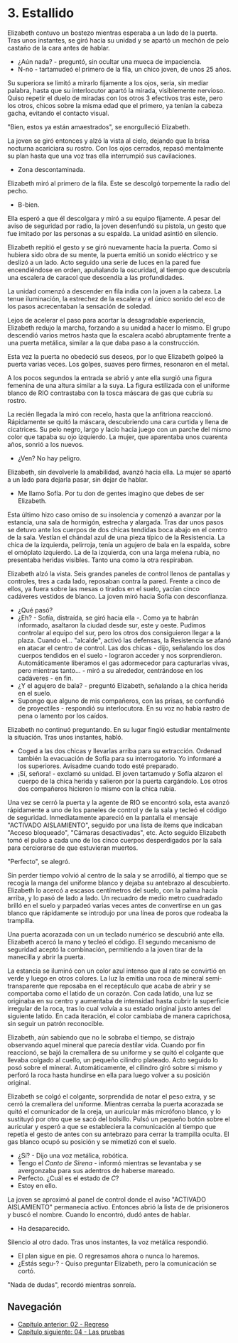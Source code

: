 # 3. Estallido

Elizabeth contuvo un bostezo mientras esperaba a un lado de la puerta. Tras unos instantes, se giró hacia su unidad y se apartó un mechón de pelo castaño de la cara antes de hablar.

- ¿Aún nada? - preguntó, sin ocultar una mueca de impaciencia.
- N-no - tartamudeó el primero de la fila, un chico joven, de unos 25 años.

Su superiora se limitó a mirarlo fijamente a los ojos, seria, sin mediar palabra, hasta que su interlocutor apartó la mirada, visiblemente nervioso. Quiso repetir el duelo de miradas con los otros 3 efectivos tras este, pero los otros, chicos sobre la misma edad que el primero, ya tenían la cabeza gacha, evitando el contacto visual.

"Bien, estos ya están amaestrados", se enorgulleció Elizabeth.

La joven se giró entonces y alzó la vista al cielo, dejando que la brisa nocturna acariciara su rostro. Con los ojos cerrados, repasó mentalmente su plan hasta que una voz tras ella interrumpió sus cavilaciones.

- Zona descontaminada.

Elizabeth miró al primero de la fila. Este se descolgó torpemente la radio del pecho.

- B-bien.

Ella esperó a que él descolgara y miró a su equipo fijamente. A pesar del aviso de seguridad por radio, la joven desenfundó su pistola, un gesto que fue imitado por las personas a su espalda. La unidad asintió en silencio.

Elizabeth repitió el gesto y se giró nuevamente hacia la puerta.  Como si hubiera sido obra de su mente, la puerta emitió un sonido eléctrico y se deslizó a un lado. Acto seguido una serie de luces en la pared fue encendiéndose en orden, apuñalando la oscuridad, al tiempo que descubría una escalera de caracol que descendía a las profundidades.

La unidad comenzó a descender en fila india con la joven a la cabeza. La tenue iluminación, la estrechez de la escalera y el único sonido del eco de los pasos acrecentaban la sensación de soledad.

Lejos de acelerar el paso para acortar la desagradable experiencia, Elizabeth redujo la marcha, forzando a su unidad a hacer lo mismo. El grupo descendió varios metros hasta que la escalera acabó abruptamente frente a una puerta metálica, similar a la que daba paso a la construcción.

Esta vez la puerta no obedeció sus deseos, por lo que Elizabeth golpeó la puerta varias veces. Los golpes, suaves pero firmes, resonaron en el metal.

A los pocos segundos la entrada se abrió y ante ella surgió una figura femenina de una altura similar a la suya. La figura estilizada con el uniforme blanco de RIO contrastaba con la tosca máscara de gas que cubría su rostro.

La recién llegada la miró con recelo, hasta que la anfitriona reaccionó. Rápidamente se quitó la máscara, descubriendo una cara curtida y llena de cicatrices. Su pelo negro, largo y lacio hacia juego con un parche del mismo color que tapaba su ojo izquierdo. La mujer, que aparentaba unos cuarenta años, sonrió a los nuevos. 

- ¿Ven? No hay peligro.

Elizabeth, sin devolverle la amabilidad, avanzó hacia ella. La mujer se apartó a un lado para dejarla pasar, sin dejar de hablar.

- Me llamo Sofía. Por tu don de gentes imagino que debes de ser Elizabeth.

Esta último hizo caso omiso de su insolencia y comenzó a avanzar por la estancia, una sala de hormigón, estrecha y alargada. Tras dar unos pasos se detuvo ante los cuerpos de dos chicas tendidas boca abajo en el centro de la sala. Vestían el chándal azul de una pieza típico de la Resistencia. La chica de la izquierda, pelirroja, tenía un agujero de bala en la espalda, sobre el omóplato izquierdo. La de la izquierda, con una larga melena rubia, no presentaba heridas visibles. Tanto una como la otra respiraban.

Elizabeth alzó la vista. Seis grandes paneles de control llenos de pantallas y controles, tres a cada lado, reposaban contra la pared. Frente a cinco de ellos, ya fuera sobre las mesas o tirados en el suelo, yacían cinco cadáveres vestidos de blanco. La joven miró hacia Sofía con desconfianza.

- ¿Qué pasó?
- ¿Eh? - Sofía, distraída, se giró hacia ella -. Como ya te habrán informado, asaltaron la ciudad desde sur, este y oeste. Pudimos controlar al equipo del sur, pero los otros dos consiguieron llegar a la plaza. Cuando el... "alcalde", activó las defensas, la Resistencia se afanó en atacar el centro de control. Las dos chicas - dijo, señalando los dos cuerpos tendidos en el suelo - lograron acceder y nos sorprendieron. Automáticamente liberamos el gas adormecedor para capturarlas vivas, pero mientras tanto... - miró a su alrededor, centrándose en los cadáveres - en fin.
- ¿Y el agujero de bala? - preguntó Elizabeth, señalando a la chica herida en el suelo.
- Supongo que alguno de mis compañeros, con las prisas, se confundió de proyectiles - respondió su interlocutora. En su voz no había rastro de pena o lamento por los caídos.

Elizabeth no continuó preguntando. En su lugar fingió estudiar mentalmente la situación. Tras unos instantes, habló.

- Coged a las dos chicas y llevarlas arriba para su extracción. Ordenad también la evacuación de Sofía para su interrogatorio. Yo informaré a los superiores. Avisadme cuando todo esté preparado.
- ¡Sí, señora! - exclamó su unidad. El joven tartamudo y Sofía alzaron el cuerpo de la chica herida y salieron por la puerta cargándolo. Los otros dos compañeros hicieron lo mismo con la chica rubia.

Una vez se cerró la puerta y la agente de RIO se encontró sola, esta avanzó rápidamente a uno de los paneles de control y de la sala y tecleó el código de seguridad. Inmediatamente apareció en la pantalla el mensaje "ACTIVADO AISLAMIENTO", seguido por una lista de ítems que indicaban "Acceso bloqueado", "Cámaras desactivadas", etc. Acto seguido Elizabeth tomó el pulso a cada uno de los cinco cuerpos desperdigados por la sala para cerciorarse de que estuvieran muertos.

"Perfecto", se alegró.

Sin perder tiempo volvió al centro de la sala y se arrodilló, al tiempo que se recogía la manga del uniforme blanco y dejaba su antebrazo al descubierto. Elizabeth lo acercó a escasos centímetros del suelo, con la palma hacia arriba, y lo pasó de lado a lado. Un recuadro de medio metro cuadradado brilló en el suelo y parpadeó varias veces antes de convertirse en un gas blanco que rápidamente se introdujo por una línea de poros que rodeaba la trampilla. 

Una puerta acorazada con un un teclado numérico se descubrió ante ella. Elizabeth acercó la mano y tecleó el código. El segundo mecanismo de seguridad aceptó la combinación, permitiendo a la joven tirar de la manecilla y abrir la puerta.

La estancia se iluminó con un color azul intenso que al rato se convirtió en verde y luego en otros colores. La luz la emitía una roca de mineral semi-transparente que reposaba en el receptáculo que acaba de abrir y se comportaba como el latido de un corazón. Con cada latido, una luz se originaba en su centro y aumentaba de intensidad hasta cubrir la superficie irregular de la roca, tras lo cual volvía a su estado original justo antes del siguiente latido. En cada iteración, el color cambiaba de manera caprichosa, sin seguir un patrón reconocible.

Elizabeth, aún sabiendo que no le sobraba el tiempo, se distrajo observando aquel mineral que parecía destilar vida. Cuando por fin reaccionó, se bajó la cremallera de su uniforme y se quitó el colgante que llevaba colgado al cuello, un pequeño cilindro plateado. Acto seguido lo posó sobre el mineral. Automáticamente, el cilindro giró sobre si mismo y perforó la roca hasta hundirse en ella para luego volver a su posición original. 

Elizabeth se colgó el colgante, sorprendida de notar el peso extra, y se cerró la cremallera del uniforme. Mientras cerraba la puerta acorazada se quitó el comunicador de la oreja, un auricular más micrófono blanco, y lo sustituyó por otro que se sacó del bolsillo. Pulsó un pequeño botón sobre el auricular y esperó a que se estableciera la comunicación al tiempo que repetía el gesto de antes con su antebrazo para cerrar la trampilla oculta. El gas blanco ocupó su posición y se mimetizó con el suelo.

- ¿Sí? - Dijo una voz metálica, robótica.
- Tengo el *Canto de Sirena* - informó mientras se levantaba y se avergonzaba para sus adentros de haberse mareado.
- Perfecto. ¿Cuál es el estado de *C*?
- Estoy en ello.

La joven se aproximó al panel de control donde el aviso "ACTIVADO AISLAMIENTO" permanecía activo. Entonces abrió la lista de de prisioneros y buscó el nombre. Cuando lo encontró, dudó antes de hablar.

- Ha desaparecido.

Silencio al otro dado. Tras unos instantes, la voz metálica respondió.

- El plan sigue en pie. O regresamos ahora o nunca lo haremos.
- ¿Estás segu-? - Quiso preguntar Elizabeth, pero la comunicación se cortó.

"Nada de dudas", recordó mientras sonreía.


## Navegación

- [Capítulo anterior: 02 - Regreso](c02_regreso.md)
- [Capítulo siguiente: 04 - Las pruebas](c04_las-pruebas.md)
